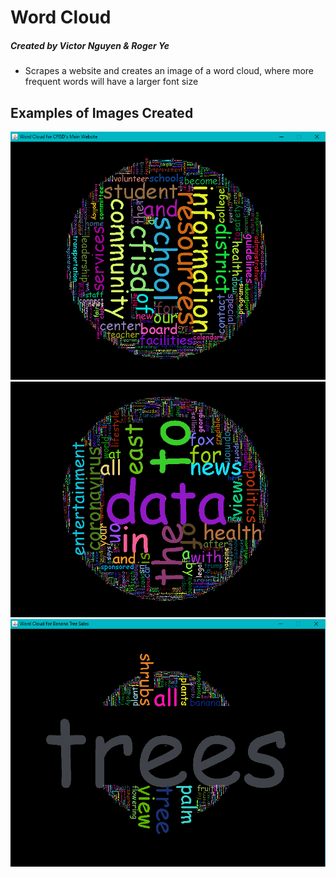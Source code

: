 # Word Cloud
##### Created by Victor Nguyen & Roger Ye
* Scrapes a website and creates an image of a word cloud, where more frequent words will have a larger font size

## Examples of Images Created
![Cy-Fair ISD's Front Page](cfisd.png)
![Fox News](foxnews.png)
![Banana Tree Sales](bananatreesales.png)
